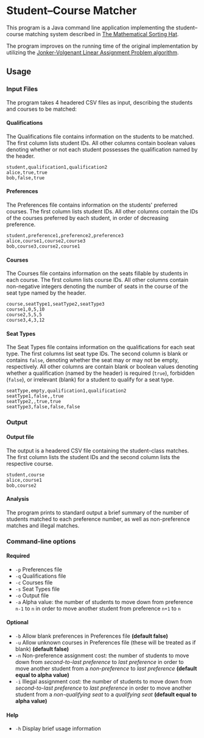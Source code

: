 # Student–Course Matcher

This program is a Java command line application implementing the student–course matching system described in [The Mathematical Sorting Hat](https://www.macalester.edu/~abeverid/papers/sortinghat.pdf).

The program improves on the running time of the original implementation by utilizing the [Jonker-Volgenant Linear Assignment Problem algorithm](https://link.springer.com/article/10.1007/BF02278710).

## Usage

### Input Files

The program takes 4 headered CSV files as input, describing the students and courses to be matched:

#### Qualifications

The Qualifications file contains information on the students to be matched. The first column lists student IDs. All other columns contain boolean values denoting whether or not each student possesses the qualification named by the header.

```csv
student,qualification1,qualification2
alice,true,true
bob,false,true
```

#### Preferences

The Preferences file contains information on the students' preferred courses. The first column lists student IDs. All other columns contain the IDs of the courses preferred by each student, in order of decreasing preference.

```csv
student,preference1,preference2,preference3
alice,course1,course2,course3
bob,course3,course2,course1
```

#### Courses

The Courses file contains information on the seats fillable by students in each course. The first column lists course IDs. All other columns contain non-negative integers denoting the number of seats in the course of the seat type named by the header.

```csv
course,seatType1,seatType2,seatType3
course1,0,5,10
course2,5,5,5
course3,4,3,12
```

#### Seat Types

The Seat Types file contains information on the qualifications for each seat type. The first columns list seat type IDs. The second column is blank or contains `false`, denoting whether the seat may or may not be empty, respectively. All other columns are contain blank or boolean values denoting whether a qualification (named by the header) is required (`true`), forbidden (`false`), or irrelevant (blank) for a student to qualify for a seat type.

```csv
seatType,empty,qualification1,qualification2
seatType1,false,,true
seatType2,,true,true
seatType3,false,false,false
```

### Output

#### Output file

The output is a headered CSV file containing the student–class matches. The first column lists the student IDs and the second column lists the respective course.

```csv
student,course
alice,course1
bob,course2
```

#### Analysis

The program prints to standard output a brief summary of the number of students matched to each preference number, as well as non-preference matches and illegal matches.

### Command-line options

#### Required
* `-p` Preferences file
* `-q` Qualifications file
* `-c` Courses file
* `-s` Seat Types file
* `-o` Output file
* `-a` Alpha value: the number of students to move down from preference `n-1` to `n` in order to move another student from preference `n+1` to `n`

#### Optional
* `-b` Allow blank preferences in Preferences file **(default false)**
* `-u` Allow unknown courses in Preferences file (these will be treated as if blank) **(default false)**
* `-n` Non-preference assignment cost: the number of students to move down from *second-to-last preference* to *last preference* in order to move another student from a *non-preference* to *last preference* **(default equal to alpha value)**
* `-i` Illegal assignment cost: the number of students to move down from *second-to-last preference* to *last preference* in order to move another student from a *non-qualifying seat* to a *qualifying seat* **(default equal to alpha value)**

#### Help
* `-h` Display brief usage information
